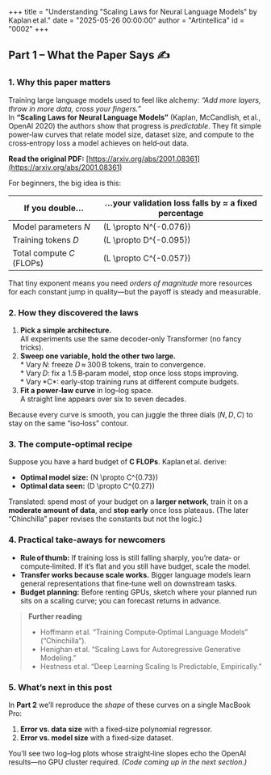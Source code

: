 +++
title = "Understanding \"Scaling Laws for Neural Language Models\" by Kaplan et al."
date = "2025-05-26 00:00:00"
author = "Artintellica"
id = "0002"
+++

## Part 1 – What the Paper Says ✍️

### 1. Why this paper matters

Training large language models used to feel like alchemy: _“Add more layers,
throw in more data, cross your fingers.”_  
In **“Scaling Laws for Neural Language Models”** (Kaplan, McCandlish, et al.,
OpenAI 2020) the authors show that progress is _predictable_. They fit simple
power‑law curves that relate model size, dataset size, and compute to the
cross‑entropy loss a model achieves on held‑out data.

**Read the original PDF:**
[https://arxiv.org/abs/2001.08361](https://arxiv.org/abs/2001.08361)

For beginners, the big idea is this:

| If you **double**…        | …your validation loss falls by ≈ a **fixed percentage** |
| ------------------------- | ------------------------------------------------------- |
| Model parameters *N*      | \(L \propto N^{-0.076}\)                                |
| Training tokens *D*       | \(L \propto D^{-0.095}\)                                |
| Total compute *C* (FLOPs) | \(L \propto C^{-0.057}\)                                |

That tiny exponent means you need _orders of magnitude_ more resources for each
constant jump in quality—but the payoff is steady and measurable.

### 2. How they discovered the laws

1. **Pick a simple architecture.**  
   All experiments use the same decoder‑only Transformer (no fancy tricks).
2. **Sweep one variable, hold the other two large.**  
   * Vary *N*: freeze *D* ≈ 300 B tokens, train to convergence.  
   * Vary *D*: fix a 1.5 B‑param model, stop once loss stops improving.  
   * Vary *C\*: early‑stop training runs at different compute budgets.
3. **Fit a power‑law curve** in log–log space.  
   A straight line appears over six to seven decades.

Because every curve is smooth, you can juggle the three dials (_N_, *D*, *C*) to
stay on the same “iso‑loss” contour.

### 3. The compute‑optimal recipe

Suppose you have a hard budget of **C FLOPs**. Kaplan et al. derive:

- **Optimal model size:** \(N \propto C^{0.73}\)
- **Optimal data seen:** \(D \propto C^{0.27}\)

Translated: spend most of your budget on a **larger network**, train it on a
**moderate amount of data**, and **stop early** once loss plateaus. (The later
“Chinchilla” paper revises the constants but not the logic.)

### 4. Practical take‑aways for newcomers

- **Rule of thumb:** If training loss is still falling sharply, you’re data‑ or
  compute‑limited. If it’s flat and you still have budget, scale the model.
- **Transfer works because scale works.** Bigger language models learn general
  representations that fine‑tune well on downstream tasks.
- **Budget planning:** Before renting GPUs, sketch where your planned run sits
  on a scaling curve; you can forecast returns in advance.

> **Further reading**
>
> - Hoffmann et al. “Training Compute‑Optimal Language Models” (“Chinchilla”).
> - Henighan et al. “Scaling Laws for Autoregressive Generative Modeling.”
> - Hestness et al. “Deep Learning Scaling Is Predictable, Empirically.”

### 5. What’s next in this post

In **Part 2** we’ll reproduce the _shape_ of these curves on a single MacBook
Pro:

1. **Error vs. data size** with a fixed‑size polynomial regressor.
2. **Error vs. model size** with a fixed‑size dataset.

You’ll see two log–log plots whose straight‑line slopes echo the OpenAI
results—no GPU cluster required. _(Code coming up in the next section.)_

<!--  =================================================================  -->
<!--                       Part 2: Python demos here                     -->
<!--  We'll fill this in next time.                                      -->
<!--  =================================================================  -->
